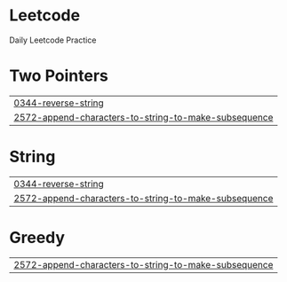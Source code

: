 # Leetcode

Daily Leetcode Practice


# Two Pointers
|  |
| ------- |
| [0344-reverse-string](https://github.com/Red-0111/Leetcode/tree/master/0344-reverse-string) |
| [2572-append-characters-to-string-to-make-subsequence](https://github.com/Red-0111/Leetcode/tree/master/2572-append-characters-to-string-to-make-subsequence) |
# String
|  |
| ------- |
| [0344-reverse-string](https://github.com/Red-0111/Leetcode/tree/master/0344-reverse-string) |
| [2572-append-characters-to-string-to-make-subsequence](https://github.com/Red-0111/Leetcode/tree/master/2572-append-characters-to-string-to-make-subsequence) |
# Greedy
|  |
| ------- |
| [2572-append-characters-to-string-to-make-subsequence](https://github.com/Red-0111/Leetcode/tree/master/2572-append-characters-to-string-to-make-subsequence) |